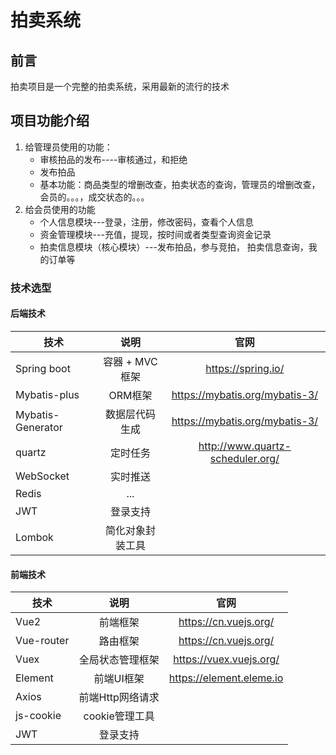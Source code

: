 # 拍卖系统
## 前言
  拍卖项目是一个完整的拍卖系统，采用最新的流行的技术
## 项目功能介绍
   1. 给管理员使用的功能：
      - 审核拍品的发布----审核通过，和拒绝 
      - 发布拍品
      - 基本功能：商品类型的增删改查，拍卖状态的查询，管理员的增删改查，会员的。。。，成交状态的。。。
   2. 给会员使用的功能
      - 个人信息模块---登录，注册，修改密码，查看个人信息
      - 资金管理模块---充值，提现，按时间或者类型查询资金记录
      - 拍卖信息模块（核心模块）---发布拍品，参与竞拍， 拍卖信息查询，我的订单等

### 技术选型
  #### 后端技术
| 技术      |     说明     |     官网      |
|---------|:----------:|:-------------:|
| Spring boot | 容器 + MVC框架 |        https://spring.io/        |
| Mybatis-plus |   ORM框架    |  https://mybatis.org/mybatis-3/  |
| Mybatis-Generator |  数据层代码生成   |  https://mybatis.org/mybatis-3/  |
| quartz  |    定时任务    | http://www.quartz-scheduler.org/ |
| WebSocket |    实时推送    |                                  |
| Redis   |    ...     |                                  |
| JWT     |    登录支持    |                                  |
| Lombok  |     简化对象封装工具    |                                  |


####  前端技术
| 技术         |     说明     |     官网      |
|------------|:----------:|:-------------:|
| Vue2       |    前端框架    |       https://cn.vuejs.org/      |
| Vue-router |    路由框架    | https://cn.vuejs.org/  |
| Vuex       |  全局状态管理框架  |  	https://vuex.vuejs.org/  |
| Element    |   前端UI框架   | https://element.eleme.io |
| Axios      | 前端Http网络请求 |                                  |
| js-cookie  | cookie管理工具 |                                  |
| JWT        |    登录支持    |                                  |

